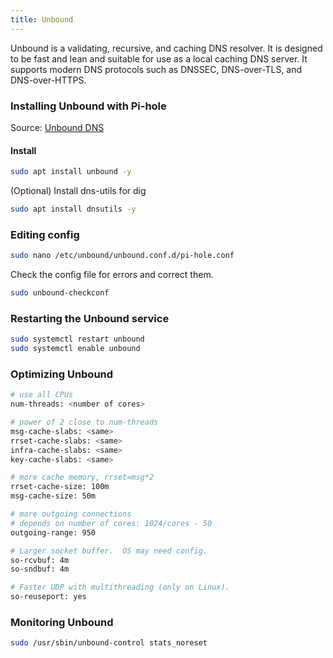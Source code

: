 ```yaml
---
title: Unbound
---
```


Unbound is a validating, recursive, and caching DNS resolver. It is designed to be fast and lean and suitable for use as a local caching DNS server. It supports modern DNS protocols such as DNSSEC, DNS-over-TLS, and DNS-over-HTTPS.

### Installing Unbound with Pi-hole

Source: [Unbound DNS](https://docs.pi-hole.net/guides/dns/unbound/)

#### Install

```bash
sudo apt install unbound -y
```

(Optional) Install dns-utils for dig

```bash
sudo apt install dnsutils -y
```

### Editing config


```bash
sudo nano /etc/unbound/unbound.conf.d/pi-hole.conf
```

Check the config file for errors and correct them.

```bash
sudo unbound-checkconf
```

### Restarting the Unbound service

```bash
sudo systemctl restart unbound
sudo systemctl enable unbound
```

### Optimizing Unbound



```bash
# use all CPUs
num-threads: <number of cores>

# power of 2 close to num-threads
msg-cache-slabs: <same>
rrset-cache-slabs: <same>
infra-cache-slabs: <same>
key-cache-slabs: <same>

# more cache memory, rrset=msg*2
rrset-cache-size: 100m
msg-cache-size: 50m

# more outgoing connections
# depends on number of cores: 1024/cores - 50
outgoing-range: 950

# Larger socket buffer.  OS may need config.
so-rcvbuf: 4m
so-sndbuf: 4m

# Faster UDP with multithreading (only on Linux).
so-reuseport: yes
```

### Monitoring Unbound

```bash
sudo /usr/sbin/unbound-control stats_noreset
```
